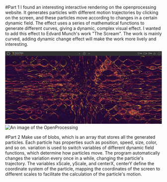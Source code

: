 #Part 1
I found an interesting interactive rendering on the openprocessing website. It generates particles with different motion trajectories by clicking on the screen, and these particles move according to changes in a certain dynamic field. The effect uses a series of mathematical functions to generate different curves, giving a dynamic, complex visual effect. I wanted to add this effect to Edvard Munch's work "The Scream". The work is mainly curved, adding dynamic change effect will make the work more lively and interesting.

![An image of the OpenProcessing](readmeImages/OpenProcessing1.png)
![An image of the OpenProcessing](readmeImages/OpenProcessing2.png)

#Part 2
Make use of blobs, which is an array that stores all the generated particles. Each particle has properties such as position, speed, size, color, and so on.
variation is used to switch variables of different dynamic field functions, which determine how particles move. The program automatically changes the variation every once in a while, changing the particle's trajectory.
The variables xScale, yScale, and centerX, centerY define the coordinate system of the particle, mapping the coordinates of the screen to different scales to facilitate the calculation of the particle's motion.